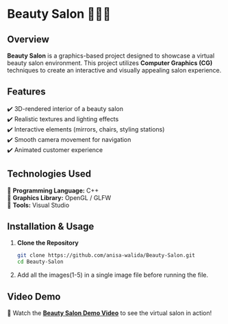# Beauty Salon 💇‍♀️💅  

## Overview  
**Beauty Salon** is a graphics-based project designed to showcase a virtual beauty salon environment. This project utilizes **Computer Graphics (CG)** techniques to create an interactive and visually appealing salon experience.  

## Features  
✔️ 3D-rendered interior of a beauty salon  
✔️ Realistic textures and lighting effects  
✔️ Interactive elements (mirrors, chairs, styling stations)  
✔️ Smooth camera movement for navigation  
✔️ Animated customer experience  

## Technologies Used  
🔹 **Programming Language:** C++  
🔹 **Graphics Library:** OpenGL / GLFW  
🔹 **Tools:** Visual Studio 

## Installation & Usage  
1. **Clone the Repository**  
   ```bash
   git clone https://github.com/anisa-walida/Beauty-Salon.git
   cd Beauty-Salon
2. Add all the images(1-5) in a single image file before running the file.
  
## Video Demo  
🎥 Watch the **[Beauty Salon Demo Video](https://github.com/anisa-walida/Beauty-Salon/blob/main/demo.mp4)** to see the virtual salon in action!
